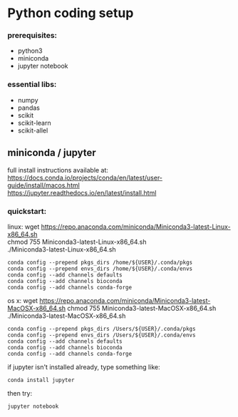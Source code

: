 # Python coding setup

### prerequisites:
* python3
* miniconda
* jupyter notebook

### essential libs:
* numpy
* pandas
* scikit
* scikit-learn
* scikit-allel

## miniconda / jupyter
full install instructions available at:  
  https://docs.conda.io/projects/conda/en/latest/user-guide/install/macos.html  
  https://jupyter.readthedocs.io/en/latest/install.html  

### quickstart:  

linux:
    wget https://repo.anaconda.com/miniconda/Miniconda3-latest-Linux-x86_64.sh  
    chmod 755 Miniconda3-latest-Linux-x86_64.sh  
    ./Miniconda3-latest-Linux-x86_64.sh  

    conda config --prepend pkgs_dirs /home/${USER}/.conda/pkgs  
    conda config --prepend envs_dirs /home/${USER}/.conda/envs  
    conda config --add channels defaults  
    conda config --add channels bioconda
    conda config --add channels conda-forge

os x:
    wget https://repo.anaconda.com/miniconda/Miniconda3-latest-MacOSX-x86_64.sh
    chmod 755 Miniconda3-latest-MacOSX-x86_64.sh
    ./Miniconda3-latest-MacOSX-x86_64.sh

    conda config --prepend pkgs_dirs /Users/${USER}/.conda/pkgs
    conda config --prepend envs_dirs /Users/${USER}/.conda/envs
    conda config --add channels defaults
    conda config --add channels bioconda
    conda config --add channels conda-forge

if jupyter isn't installed already, type something like:

    conda install jupyter
  
then try:

    jupyter notebook
